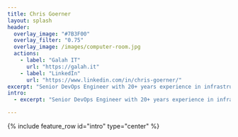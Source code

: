 ```yaml
---
title: Chris Goerner
layout: splash
header:
  overlay_image: "#7B3F00"
  overlay_filter: "0.75"
  overlay_image: /images/computer-room.jpg
  actions:
    - label: "Galah IT"
      url: "https://galah.it"
    - label: "LinkedIn"
      url: "https://www.linkedin.com/in/chris-goerner/"
excerpt: "Senior DevOps Engineer with 20+ years experience in infrastructure, operations and development teams. Deep understanding of Linux and Windows server administration, virtualisation, infrastructure as code, DevOps, cloud and automation platforms. Specific experience with Linux, Ansible, CI/CD, Kubernetes and GitOps."
intro: 
  - excerpt: "Senior DevOps Engineer with 20+ years experience in infrastructure, operations and development teams. Deep understanding of Linux and Windows server administration, virtualisation, infrastructure as code, DevOps, cloud and automation platforms. Specific experience with Linux, Ansible, CI/CD, Kubernetes and GitOps."

---
```


{% include feature_row id="intro" type="center" %}